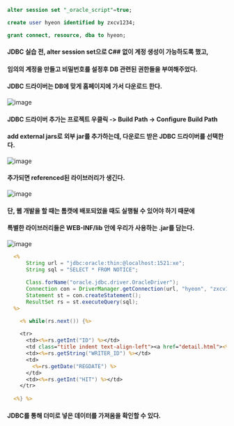 ```sql
alter session set "_oracle_script"=true;

create user hyeon identified by zxcv1234;

grant connect, resource, dba to hyeon;
```

#### JDBC 실습 전, alter session set으로 C## 없이 계정 생성이 가능하도록 했고,
#### 임의의 계정을 만들고 비밀번호를 설정후 DB 관련된 권한들을 부여해주었다.
#### JDBC 드라이버는 DB에 맞게 홈페이지에 가서 다운로드 한다.

![image](https://github.com/user-attachments/assets/f76c033b-3fe1-4a16-a7a0-7e85d95336db)

#### JDBC 드라이버 추가는 프로젝트 우클릭 -> Build Path -> Configure Build Path 
#### add external jars로 외부 jar를 추가하는데, 다운로드 받은 JDBC 드라이버를 선택한다.

![image](https://github.com/user-attachments/assets/3f3271a5-0aea-4660-bf3b-1e03cec4ada6)

#### 추가되면 referenced된 라이브러리가 생긴다.

![image](https://github.com/user-attachments/assets/c9792414-0d08-4012-ac53-dc9a650d3b7d)

#### 단, 웹 개발을 할 때는 톰캣에 배포되었을 때도 실행될 수 있어야 하기 때문에 
#### 특별한 라이브러리들은 WEB-INF/lib 안에 우리가 사용하는 .jar를 담는다.

![image](https://github.com/user-attachments/assets/6e13a8ad-cec3-46c5-b4af-2e2d5a6bac68)

```jsp
  <%
	  String url = "jdbc:oracle:thin:@localhost:1521:xe";
	  String sql = "SELECT * FROM NOTICE";
	
	  Class.forName("oracle.jdbc.driver.OracleDriver");
	  Connection con = DriverManager.getConnection(url, "hyeon", "zxcv1234");
	  Statement st = con.createStatement();
	  ResultSet rs = st.executeQuery(sql);
  %>

	<% while(rs.next()) {%>		
					
    <tr>
      <td><%=rs.getInt("ID") %></td>
      <td class="title indent text-align-left"><a href="detail.html"><%= rs.getString("TITLE") %></a></td>
      <td><%=rs.getString("WRITER_ID") %></td>
      <td>
        <%=rs.getDate("REGDATE") %>		
      </td>
      <td><%=rs.getInt("HIT") %></td>
    </tr>
					
  <%} %>
```
#### JDBC를 통해 더미로 넣은 데이터를 가져옴을 확인할 수 있다. 

